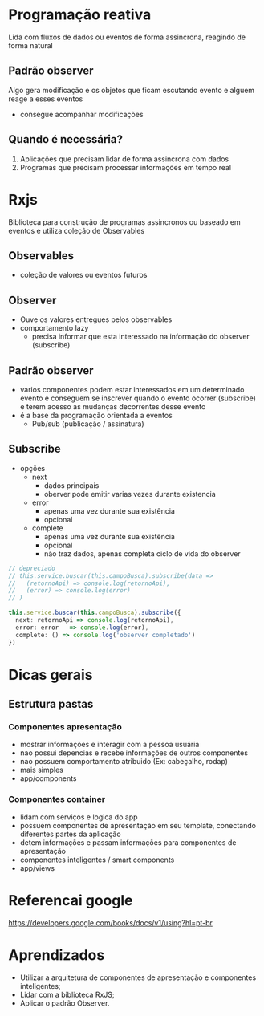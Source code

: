 # Programação reativa
Lida com fluxos de dados ou eventos de forma assincrona, reagindo de forma natural
## Padrão observer
Algo gera modificação e os objetos que ficam escutando evento e alguem reage a esses eventos
- consegue acompanhar modificações
## Quando é necessária?
1. Aplicações que precisam lidar de forma assincrona com dados
2. Programas que precisam processar informações em tempo real

# Rxjs
Biblioteca para construção de programas assincronos ou baseado em eventos e utiliza coleção de Observables
## Observables
- coleção de valores ou eventos futuros

## Observer
- Ouve os valores entregues pelos observables
- comportamento lazy
  - precisa informar que esta interessado na informação do observer (subscribe)
## Padrão observer
- varios componentes podem estar interessados em um determinado evento e conseguem se inscrever quando o evento ocorrer (subscribe) e terem acesso as mudanças decorrentes desse evento
- é a base da programação orientada a eventos
  - Pub/sub (publicação / assinatura)

## Subscribe
- opções
  - next
    - dados principais
    - oberver pode emitir varias vezes durante existencia
  - error
    - apenas uma vez durante sua existência
    - opcional
  - complete
    - apenas uma vez durante sua existência
    - opcional
    - não traz dados, apenas completa ciclo de vida do observer
```ts
// depreciado
// this.service.buscar(this.campoBusca).subscribe(data =>
//   (retornoApi) => console.log(retornoApi),
//   (error) => console.log(error)
// )

this.service.buscar(this.campoBusca).subscribe({
  next: retornoApi => console.log(retornoApi),
  error: error   => console.log(error),
  complete: () => console.log('observer completado')
})
```

# Dicas gerais
## Estrutura pastas
### Componentes apresentação
- mostrar informações e interagir com a pessoa usuária
- nao possui depencias e recebe informações de outros componentes
- nao possuem comportamento atribuido (Ex: cabeçalho, rodap)
- mais simples
- app/components
### Componentes container
- lidam com serviços e logica do app
- possuem componentes de apresentação em seu template, conectando diferentes partes da aplicação
- detem informações e passam informações para componentes de apresentação
- componentes inteligentes / smart components
- app/views

# Referencai google
https://developers.google.com/books/docs/v1/using?hl=pt-br


# Aprendizados
- Utilizar a arquitetura de componentes de apresentação e componentes inteligentes;
- Lidar com a biblioteca RxJS;
- Aplicar o padrão Observer.
